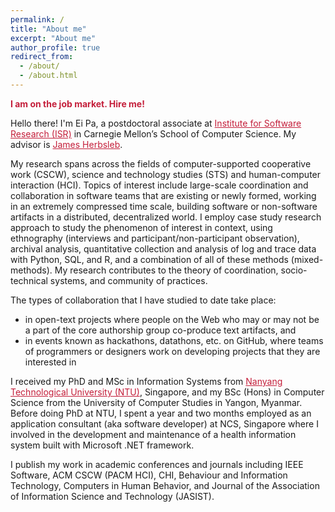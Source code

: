 ```yaml
---
permalink: /
title: "About me"
excerpt: "About me"
author_profile: true
redirect_from:
  - /about/
  - /about.html
---
```

<p><span style="color: #c41e3a; text-align:center"><strong>I am on the job market. Hire me!</strong></span></p>

Hello there! I'm Ei Pa, a postdoctoral associate at <a style="color: #c41e3a;" href="https://www.isri.cmu.edu/">Institute for Software Research (ISR)</a> in Carnegie Mellon’s School of Computer Science. My advisor is <a style="color: #c41e3a;" href="https://herbsleb.org/">James Herbsleb</a>.

My research spans across the fields of computer-supported cooperative work (CSCW), science and technology studies (STS) and human-computer interaction (HCI). Topics of interest include large-scale coordination and collaboration in software teams that are existing or newly formed, working in an extremely compressed time scale, building software or non-software artifacts in a distributed, decentralized world. I employ case study research approach to study the phenomenon of interest in context, using ethnography (interviews and participant/non-participant observation), archival analysis, quantitative collection and analysis of log and trace data with Python, SQL, and R, and a combination of all of these methods (mixed-methods). My research contributes to the theory of coordination, socio-technical systems, and community of practices.

The types of collaboration that I have studied to date take place:
* in open-text projects where people on the Web who may or may not be a part of the core authorship group co-produce text artifacts, and
* in events known as hackathons, datathons, etc. on GitHub, where teams of programmers or designers work on developing projects that they are interested in

I received my PhD and MSc in Information Systems from <a style="color: #c41e3a;" href="https://www.isri.cmu.edu/">Nanyang Technological University (NTU)</a>, Singapore, and my BSc (Hons) in Computer Science from the University of Computer Studies in Yangon, Myanmar. Before doing PhD at NTU, I spent a year and two months employed as an application consultant (aka software developer) at NCS, Singapore where I involved in the development and maintenance of a health information system built with Microsoft .NET framework.

I publish my work in academic conferences and journals including IEEE Software, ACM CSCW (PACM HCI), CHI, Behaviour and Information Technology, Computers in Human Behavior, and Journal of the Association of Information Science and Technology (JASIST).

